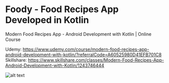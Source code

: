 # Foody - Food Recipes App Developed in Kotlin

Modern Food Recipes App - Android Development with Kotlin | Online Course

Udemy: https://www.udemy.com/course/modern-food-recipes-app-android-development-with-kotlin/?referralCode=A60525980D41EFB701C8
<br/>
Skillshare: https://www.skillshare.com/classes/Modern-Food-Recipes-App-Android-Development-with-Kotlin/1243746444

![alt text](https://i.postimg.cc/6pt0GT54/Thumbnail-1.png)
